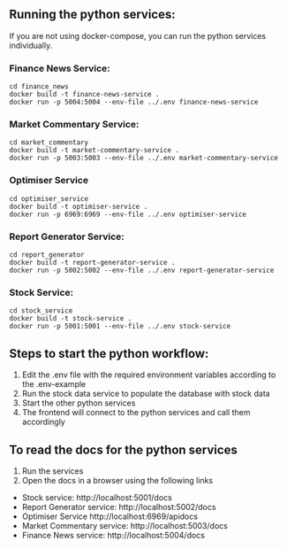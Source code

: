 ## Running the python services:

If you are not using docker-compose, you can run the python services individually.

### Finance News Service:

```
cd finance_news
docker build -t finance-news-service .
docker run -p 5004:5004 --env-file ../.env finance-news-service
```

### Market Commentary Service:

```
cd market_commentary
docker build -t market-commentary-service .
docker run -p 5003:5003 --env-file ../.env market-commentary-service
```

<!-- TODO: Japh Add Optimiser Service -->

### Optimiser Service

```
cd optimiser_service
docker build -t optimiser-service .
docker run -p 6969:6969 --env-file ../.env optimiser-service
```

### Report Generator Service:

```
cd report_generator
docker build -t report-generator-service .
docker run -p 5002:5002 --env-file ../.env report-generator-service
```

### Stock Service:

```
cd stock_service
docker build -t stock-service .
docker run -p 5001:5001 --env-file ../.env stock-service
```

## Steps to start the python workflow:

1. Edit the .env file with the required environment variables according to the .env-example
2. Run the stock data service to populate the database with stock data
3. Start the other python services
4. The frontend will connect to the python services and call them accordingly

## To read the docs for the python services

1. Run the services
2. Open the docs in a browser using the following links

-   Stock service: http://localhost:5001/docs
-   Report Generator service: http://localhost:5002/docs
-   Optimiser Service http://localhost:6969/apidocs
-   Market Commentary service: http://localhost:5003/docs
-   Finance News service: http://localhost:5004/docs
